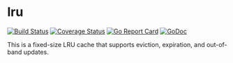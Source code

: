 # lru

[![Build Status](https://travis-ci.com/nathanjcochran/lru.svg?branch=master)](https://travis-ci.com/nathanjcochran/lru)
[![Coverage Status](https://coveralls.io/repos/github/nathanjcochran/lru/badge.svg?branch=master)](https://coveralls.io/github/nathanjcochran/lru?branch=master)
[![Go Report Card](https://goreportcard.com/badge/github.com/nathanjcochran/lru)](https://goreportcard.com/report/github.com/nathanjcochran/lru)
[![GoDoc](https://godoc.org/github.com/nathanjcochran/lru?status.svg)](https://godoc.org/github.com/nathanjcochran/lru) 

This is a fixed-size LRU cache that supports eviction, expiration, and
out-of-band updates.
